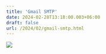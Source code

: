 ```yaml
---
title: 'Gmail SMTP'
date: 2024-02-28T13:18:00.003+06:00
draft: false
url: /2024/02/gmail-smtp.html
---
```


[![](https://blogger.googleusercontent.com/img/a/AVvXsEj30h7K5jkxeksstv0SBGyXjOCkYRNlV8I26lJtzMYjV92NlnpUS5Hta9ak_K6g9-yWeX8i-6FEr8vH-3ILCiTKeYGZ2cjedmQsH_t-7hEhLoP99tC1_-S_9kyBxWIWb5e-maOudtmSmIFE7KbkgUSzlt_9IxgOxF7_Sq9PYEtyyWNau0ettxYvOjBUPlBW=w620-h702)](https://blogger.googleusercontent.com/img/a/AVvXsEj30h7K5jkxeksstv0SBGyXjOCkYRNlV8I26lJtzMYjV92NlnpUS5Hta9ak_K6g9-yWeX8i-6FEr8vH-3ILCiTKeYGZ2cjedmQsH_t-7hEhLoP99tC1_-S_9kyBxWIWb5e-maOudtmSmIFE7KbkgUSzlt_9IxgOxF7_Sq9PYEtyyWNau0ettxYvOjBUPlBW)